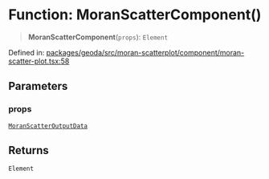 # Function: MoranScatterComponent()

> **MoranScatterComponent**(`props`): `Element`

Defined in: [packages/geoda/src/moran-scatterplot/component/moran-scatter-plot.tsx:58](https://github.com/GeoDaCenter/openassistant/blob/36f516b8229288259590b2d9dab3b10cbfc3cbfd/packages/geoda/src/moran-scatterplot/component/moran-scatter-plot.tsx#L58)

## Parameters

### props

[`MoranScatterOutputData`](../type-aliases/MoranScatterOutputData.md)

## Returns

`Element`
